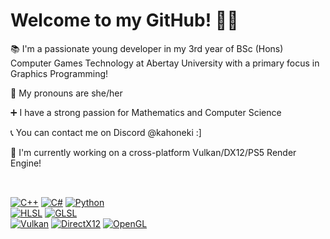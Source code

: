# Welcome to my GitHub! 🍓🍓  
  
📚 I'm a passionate young developer in my 3rd year of BSc (Hons) Computer Games Technology at Abertay University with a primary focus in Graphics Programming!
  
📌 My pronouns are she/her  
  
➕ I have a strong passion for Mathematics and Computer Science  
  
📞 You can contact me on Discord @kahoneki :]  
  
🎇 I'm currently working on a cross-platform Vulkan/DX12/PS5 Render Engine!
<br><br>
## 
[![C++](https://img.shields.io/badge/C%2B%2B-AC162C?style=for-the-badge)](https://www.learncpp.com/)
[![C#](https://img.shields.io/badge/C%23-AC162C?style=for-the-badge)](https://learn.microsoft.com/en-us/dotnet/csharp/)
[![Python](https://img.shields.io/badge/Python-AC162C?style=for-the-badge)](https://www.python.org/doc/)
<br>
[![HLSL](https://img.shields.io/badge/HLSL-107C10?style=for-the-badge&logoColor=white)](https://learn.microsoft.com/en-us/windows/win32/direct3dhlsl/dx-graphics-hlsl-reference)
[![GLSL](https://img.shields.io/badge/GLSL-107C10?style=for-the-badge&logoColor=white)](https://www.khronos.org/opengl/wiki/Core_Language_(GLSL))
<br>
[![Vulkan](https://img.shields.io/badge/Vulkan-00599C.svg?style=for-the-badge)](https://docs.vulkan.org/spec/latest/index.html/)
[![DirectX12](https://img.shields.io/badge/DirectX12-00599C?style=for-the-badge)](https://www.microsoft.com/en-us/directx)
[![OpenGL](https://img.shields.io/badge/OpenGL-00599C.svg?style=for-the-badge)](https://docs.gl/)
